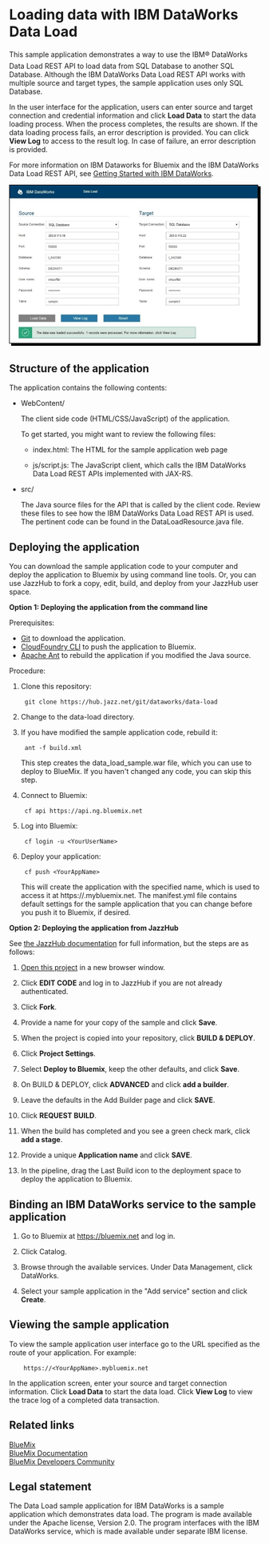 # Loading data with IBM DataWorks Data Load

This sample application demonstrates a way to use the IBM&#0174; DataWorks&#0153; Data Load REST API
to load data from SQL Database to another SQL Database. Although the IBM DataWorks Data
Load REST API works with multiple source and target types, the sample application uses only SQL
Database.

In the user interface for the application, users can enter source and target connection and
credential information and click **Load Data** to start the data loading process.
When the process completes, the results are shown. If the data loading process fails,
an error description is provided. You can click **View Log** to access to the result log.
In case of failure, an error description is provided.

For more information on IBM Dataworks for Bluemix and the IBM DataWorks Data Load REST API, see
[Getting Started with IBM DataWorks](https://www.ng.bluemix.net/docs/#services/dataworks1/index.html#dataworks).

![screen capture of the sample application](screen1.jpg)

## Structure of the application

The application contains the following contents:

* WebContent/

  The client side code (HTML/CSS/JavaScript) of the application.
 
  To get started, you might want to review the following files:

  - index.html: The HTML for the sample application web page

  - js/script.js: The JavaScript client, which calls the IBM DataWorks Data Load REST APIs implemented with JAX-RS.

* src/

  The Java source files for the API that is called by the client code.
  Review these files to see how the IBM DataWorks Data Load REST API is used.
  The pertinent code can be found in the DataLoadResource.java file.
  

## Deploying the application

You can download the sample application code to your computer and deploy the application to Bluemix
by using command line tools. Or, you can use JazzHub to fork a copy, edit, build, and deploy from your
JazzHub user space.

**Option 1: Deploying the application from the command line**

Prerequisites:

  - [Git](https://hub.jazz.net/tutorials/clients/#installing_git) to download the application.
  - [CloudFoundry CLI](https://www.ng.bluemix.net/docs/#cli/index.html#cli) to push the application
    to Bluemix.
  - [Apache Ant](http://ant.apache.org) to rebuild the application if you modified the Java source.

Procedure:

1. Clone this repository:

        git clone https://hub.jazz.net/git/dataworks/data-load

2. Change to the data-load directory.

3. If you have modified the sample application code, rebuild it:

        ant -f build.xml
        
    This step creates the data_load_sample.war file, which you can use to deploy to BlueMix.
    If you haven't changed any code, you can skip this step.

4. Connect to Bluemix:

        cf api https://api.ng.bluemix.net

5. Log into Bluemix:

        cf login -u <YourUserName>

6. Deploy your application:

        cf push <YourAppName>
        
   This will create the application with the specified name, which is used to access it at
   https://<YourAppName>.mybluemix.net.
   The manifest.yml file contains default settings for the sample application that you can
   change before you push it to Bluemix, if desired.


**Option 2: Deploying the application from JazzHub**

See [the JazzHub documentation](https://hub.jazz.net/docs/build_deploy/) for full information,
but the steps are as follows:

1. [Open this project](https://hub.jazz.net/project/dataworks/data-load) in a new browser window.

2. Click **EDIT CODE** and log in to JazzHub if you are not already authenticated.

3. Click **Fork**.

4. Provide a name for your copy of the sample and click **Save**.

5. When the project is copied into your repository, click **BUILD & DEPLOY**.

6. Click **Project Settings**.

7. Select **Deploy to Bluemix**, keep the other defaults, and click **Save**.

8. On BUILD & DEPLOY, click **ADVANCED** and click **add a builder**.

9. Leave the defaults in the Add Builder page and click **SAVE**.

10. Click **REQUEST BUILD**.

11. When the build has completed and you see a green check mark, click **add a stage**.

12. Provide a unique **Application name** and click **SAVE**.

13. In the pipeline, drag the Last Build icon to the deployment space to deploy the application to Bluemix.


## Binding an IBM DataWorks service to the sample application

1. Go to Bluemix at https://bluemix.net and log in.

2. Click Catalog.

3. Browse through the available services. Under Data Management, click DataWorks.

4. Select your sample application in the "Add service" section and click **Create**.


## Viewing the sample application

To view the sample application user interface go to the URL specified as the route of your application.
For example: 

		https://<YourAppName>.mybluemix.net

In the application screen, enter your source and target connection information. 
Click **Load Data** to start the data load.
Click **View Log** to view the trace log of a completed data transaction.


## Related links

[BlueMix](https://ace.ng.bluemix.net/)  
[BlueMix Documentation](https://www.ng.bluemix.net/docs/index.jsp)  
[BlueMix Developers Community](http://developer.ibm.com/bluemix)  

## Legal statement

The Data Load sample application for IBM DataWorks is a sample application which
demonstrates data load. The program is made available under the Apache license,
Version 2.0. The program interfaces with the IBM DataWorks service, which is made available
under separate IBM license. 

